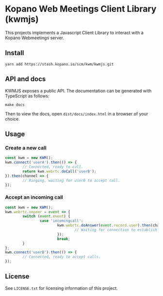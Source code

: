# Kopano Web Meetings Client Library (kwmjs)

This projects implements a Javascript Client Library to interact with a Kopano
Webmeetings server.

## Install

```
yarn add https://stash.kopano.io/scm/kwm/kwmjs.git
```

## API and docs

KWMJS exposes a public API. The documentation can be generated with TypeScript
as follows:

```
make docs
```

Then to view the docs, open `dist/docs/index.html` in a browser of your choice.

## Usage

### Create a new call

```javascript
const kwm = new KWM();
kwm.connect('userA').then(() => {
        // Connected, ready to call.
        return kwm.webrtc.doCall('userB');
}).then(channel => {
        // Ringing, waiting for userB to accept call.
});
```

### Accept an incoming call

```javascript
const kwm = new KWM();
kwm.webrtc.onpeer = event => {
        switch (event.event) {
                case 'incomingcall':
                        kwm.webrtc.doAnswer(event.record.user).then(channel => {
                                // Waiting for connection to establish.
                        });
                        break;
        }
};
kwm.connect('userB').then(() => {
        // Connected, ready to accept calls.
});
```

## License

See `LICENSE.txt` for licensing information of this project.
